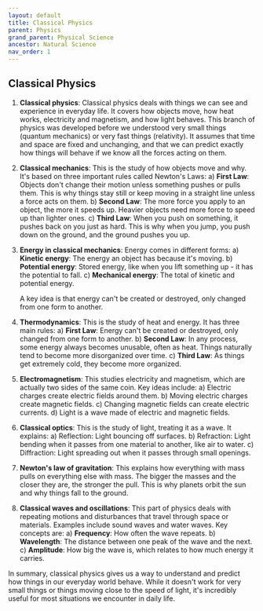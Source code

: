 ```yaml
---
layout: default
title: Classical Physics
parent: Physics
grand_parent: Physical Science
ancestor: Natural Science
nav_order: 1
---
```


## Classical Physics

1. **Classical physics**: Classical physics deals with things we can see and experience in everyday life. It covers how objects move, how heat works, electricity and magnetism, and how light behaves. This branch of physics was developed before we understood very small things (quantum mechanics) or very fast things (relativity). It assumes that time and space are fixed and unchanging, and that we can predict exactly how things will behave if we know all the forces acting on them.

2. **Classical mechanics**: This is the study of how objects move and why. It's based on three important rules called Newton's Laws:
    a) **First Law**: Objects don't change their motion unless something pushes or pulls them. This is why things stay still or keep moving in a straight line unless a force acts on them.
    b) **Second Law**: The more force you apply to an object, the more it speeds up. Heavier objects need more force to speed up than lighter ones.
    c) **Third Law**: When you push on something, it pushes back on you just as hard. This is why when you jump, you push down on the ground, and the ground pushes you up.

4. **Energy in classical mechanics**: Energy comes in different forms:
    a) **Kinetic energy**: The energy an object has because it's moving.
    b) **Potential energy**: Stored energy, like when you lift something up - it has the potential to fall.
    c) **Mechanical energy**: The total of kinetic and potential energy.

    A key idea is that energy can't be created or destroyed, only changed from one form to another.

5. **Thermodynamics**: This is the study of heat and energy. It has three main rules:
    a) **First Law**: Energy can't be created or destroyed, only changed from one form to another.
    b) **Second Law**: In any process, some energy always becomes unusable, often as heat. Things naturally tend to become more disorganized over time.
    c) **Third Law**: As things get extremely cold, they become more organized.

6. **Electromagnetism**: This studies electricity and magnetism, which are actually two sides of the same coin. Key ideas include:
    a) Electric charges create electric fields around them.
    b) Moving electric charges create magnetic fields.
    c) Changing magnetic fields can create electric currents.
    d) Light is a wave made of electric and magnetic fields.

7. **Classical optics**: This is the study of light, treating it as a wave. It explains:
    a) Reflection: Light bouncing off surfaces.
    b) Refraction: Light bending when it passes from one material to another, like air to water.
    c) Diffraction: Light spreading out when it passes through small openings.

8. **Newton's law of gravitation**: This explains how everything with mass pulls on everything else with mass. The bigger the masses and the closer they are, the stronger the pull. This is why planets orbit the sun and why things fall to the ground.

9. **Classical waves and oscillations**: This part of physics deals with repeating motions and disturbances that travel through space or materials. Examples include sound waves and water waves. Key concepts are:
    a) **Frequency**: How often the wave repeats.
    b) **Wavelength**: The distance between one peak of the wave and the next.
    c) **Amplitude**: How big the wave is, which relates to how much energy it carries.

In summary, classical physics gives us a way to understand and predict how things in our everyday world behave. While it doesn't work for very small things or things moving close to the speed of light, it's incredibly useful for most situations we encounter in daily life.
